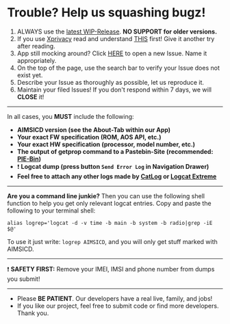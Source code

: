 # Trouble? Help us squashing bugz!

1. ALWAYS use the [latest WIP-Release](https://github.com/SecUpwN/Android-IMSI-Catcher-Detector/releases). **NO SUPPORT for older versions.**
2. If you use [Xprivacy](https://github.com/M66B/XPrivacy) read and understand [THIS](https://github.com/SecUpwN/Android-IMSI-Catcher-Detector/wiki/Permissions) first! Give it another try after reading.
3. App still mocking around? Click [HERE](https://github.com/SecUpwN/Android-IMSI-Catcher-Detector/issues) to open a new Issue. Name it appropriately.
4. On the top of the page, use the search bar to verify your Issue does not exist yet.
5. Describe your Issue as thoroughly as possible, let us reproduce it.
6. Maintain your filed Issues! If you don't respond within 7 days, we will **CLOSE** it!

---

In all cases, you **MUST** include the following:

- **AIMSICD version (see the About-Tab within our App)**
- **Your exact FW specification (ROM, AOS API, etc.)**
- **Your exact HW specification (processor, model number, etc.)**
- **The output of getprop command to a Pastebin-Site (recommended: [PIE-Bin](https://defuse.ca/pastebin.htm))**
- :exclamation: **Logcat dump (press button `Send Error Log` in Navigation Drawer)**
- **Feel free to attach any other logs made by [CatLog](https://play.google.com/store/apps/details?id=com.nolanlawson.logcat) or [Logcat Extreme](https://play.google.com/store/apps/details?id=scd.lcex)**

---

**Are you a command line junkie?**
Then you can use the following shell function to help you get only relevant logcat entries. 
Copy and paste the following to your terminal shell:
```
alias logrep='logcat -d -v time -b main -b system -b radio|grep -iE $@'
```
To use it just write: `logrep AIMSICD`, and you will only get stuff marked with AIMSICD.

---

:exclamation: **SAFETY FIRST:** Remove your IMEI, IMSI and phone number from dumps you submit!

---

* Please **BE PATIENT**. Our developers have a real live, family, and jobs!
* If you like our project, feel free to submit code or find more developers. Thank you.